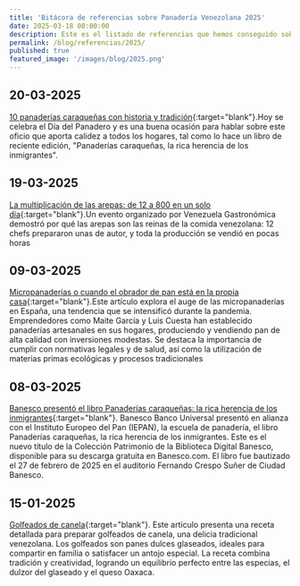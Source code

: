 ```yaml
---
title: 'Bitácora de referencias sobre Panadería Venezolana 2025'
date: 2025-03-18 00:00:00
description: Este es el listado de referencias que hemos conseguido sobre Panadería Venezolana del año 2025.
permalink: /blog/referencias/2025/
published: true
featured_image: '/images/blog/2025.png'
---
```


## 20-03-2025

[10 panaderías caraqueñas con historia y tradición](https://elestimulo.com/bienmesabe/panaderia/2025-03-20/10-panaderias-caraquenas-historia-libro/){:target="blank"}.Hoy se celebra el Día del Panadero y es una buena ocasión para hablar sobre este oficio que aporta calidez a todos los hogares, tal como lo hace un libro de reciente edición, "Panaderías caraqueñas, la rica herencia de los inmigrantes".

## 19-03-2025

[La multiplicación de las arepas: de 12 a 800 en un solo día](https://elestimulo.com/bienmesabe/venezuela-gastronomica/2025-03-19/800-arepas-de-autor/){:target="blank"}.Un evento organizado por Venezuela Gastronómica demostró por qué las arepas son las reinas de la comida venezolana: 12 chefs prepararon unas de autor, y toda la producción se vendió en pocas horas


## 09-03-2025

[Micropanaderías o cuando el obrador de pan está en la propia casa](https://elpais.com/gastronomia/2025-03-09/micropanaderias-o-cuando-el-obrador-de-pan-esta-en-la-propia-casa.html){:target="blank"}.Este artículo explora el auge de las micropanaderías en España, una tendencia que se intensificó durante la pandemia. Emprendedores como Maite García y Luis Cuesta han establecido panaderías artesanales en sus hogares, produciendo y vendiendo pan de alta calidad con inversiones modestas. Se destaca la importancia de cumplir con normativas legales y de salud, así como la utilización de materias primas ecológicas y procesos tradicionales


## 08-03-2025

[Banesco presentó el libro Panaderías caraqueñas: la rica herencia de los inmigrantes](https://www.negociosydestinos.com/2025/03/08/banesco-presento-el-libro-panaderias-caraquenas-la-rica-herencia-de-los-inmigrantes/?utm_source=chatgpt.com){:target="blank"}. Banesco Banco Universal presentó en alianza con el Instituto Europeo del Pan (IEPAN), la escuela de panadería, el libro Panaderías caraqueñas, la rica herencia de los inmigrantes. Este es el nuevo título de la Colección Patrimonio de la Biblioteca Digital Banesco, disponible para su descarga gratuita en Banesco.com. El libro fue bautizado el 27 de febrero de 2025 en el auditorio Fernando Crespo Suñer de Ciudad Banesco. 

## 15-01-2025

[Golfeados de canela](https://elpais.com/us/proyecto-cocina/2025-01-15/golfeados-de-canela.html){:target="blank"}. Este artículo presenta una receta detallada para preparar golfeados de canela, una delicia tradicional venezolana. Los golfeados son panes dulces glaseados, ideales para compartir en familia o satisfacer un antojo especial. La receta combina tradición y creatividad, logrando un equilibrio perfecto entre las especias, el dulzor del glaseado y el queso Oaxaca. 
